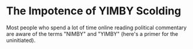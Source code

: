 # The Impotence of YIMBY Scolding

Most people who spend a lot of time online reading political commentary are aware of the terms "NIMBY" and "YIMBY" (here's a primer for the uninitiated). 
